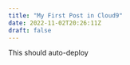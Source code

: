 ```yaml
---
title: "My First Post in Cloud9"
date: 2022-11-02T20:26:11Z
draft: false
---
```


This should auto-deploy
